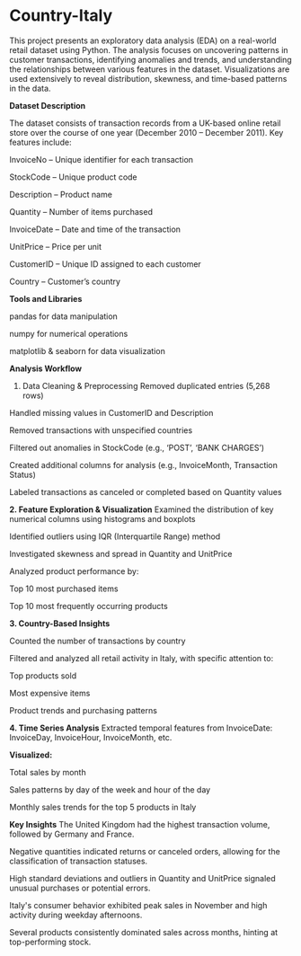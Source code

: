 # Country-Italy
This project presents an exploratory data analysis (EDA) on a real-world retail dataset using Python. The analysis focuses on uncovering patterns in customer transactions, identifying anomalies and trends, and understanding the relationships between various features in the dataset. Visualizations are used extensively to reveal distribution, skewness, and time-based patterns in the data.

**Dataset Description**

The dataset consists of transaction records from a UK-based online retail store over the course of one year (December 2010 – December 2011). Key features include:

InvoiceNo – Unique identifier for each transaction

StockCode – Unique product code

Description – Product name

Quantity – Number of items purchased

InvoiceDate – Date and time of the transaction

UnitPrice – Price per unit

CustomerID – Unique ID assigned to each customer

Country – Customer’s country

**Tools and Libraries**


pandas for data manipulation

numpy for numerical operations

matplotlib & seaborn for data visualization

 **Analysis Workflow**

 1. Data Cleaning & Preprocessing
Removed duplicated entries (5,268 rows)

Handled missing values in CustomerID and Description

Removed transactions with unspecified countries

Filtered out anomalies in StockCode (e.g., ‘POST’, ‘BANK CHARGES’)

Created additional columns for analysis (e.g., InvoiceMonth, Transaction Status)

Labeled transactions as canceled or completed based on Quantity values

**2. Feature Exploration & Visualization**
Examined the distribution of key numerical columns using histograms and boxplots

Identified outliers using IQR (Interquartile Range) method

Investigated skewness and spread in Quantity and UnitPrice

Analyzed product performance by:

Top 10 most purchased items

Top 10 most frequently occurring products

**3. Country-Based Insights**

Counted the number of transactions by country

Filtered and analyzed all retail activity in Italy, with specific attention to:

Top products sold

Most expensive items

Product trends and purchasing patterns

**4. Time Series Analysis**
Extracted temporal features from InvoiceDate: InvoiceDay, InvoiceHour, InvoiceMonth, etc.

**Visualized:**

Total sales by month

Sales patterns by day of the week and hour of the day

Monthly sales trends for the top 5 products in Italy

**Key Insights**
The United Kingdom had the highest transaction volume, followed by Germany and France.

Negative quantities indicated returns or canceled orders, allowing for the classification of transaction statuses.

High standard deviations and outliers in Quantity and UnitPrice signaled unusual purchases or potential errors.

Italy's consumer behavior exhibited peak sales in November and high activity during weekday afternoons.

Several products consistently dominated sales across months, hinting at top-performing stock.
